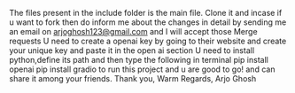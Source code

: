The files present in the include folder is the main file.
Clone it and incase if u want to fork then do inform me about the changes in detail by sending me an email on arjoghosh123@gmail.com and I will accept those Merge requests
U need to create a openai key by going to their website and create your unique key and paste it in the open ai section
U need to install python,define its path and then type the following in terminal
pip install openai
pip install gradio
to run this project and u are good to go! and can share it among your friends.
                                               Thank you,
                                              Warm Regards,
                                              Arjo Ghosh
